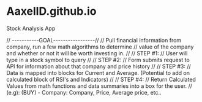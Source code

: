 # AaxellD.github.io
Stock Analysis App

// -----------GOAL-----------------//
// Pull financial information from company, run a few math algorithms to determine
// value of the company and whether or not it will be worth investing in.
// 
// STEP #1:
// User will type in a stock symbol to query
// 
// STEP #2:
// Form submits request to API for information about that company and price history
// 
// STEP #3:
// Data is mapped into blocks for Current and Average. (Potential to add on calculated block of RSI's and Indicators)
// 
// STEP #4:
// Return Calculated Values from math functions and data summaries into a box for the user.
//  (e.g): (BUY) - Company: Company, Price, Average price, etc..
